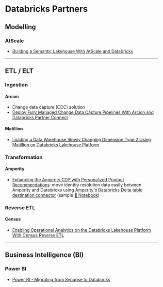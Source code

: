# Databricks Partners

## Modelling

### AtScale

- [Building a Semantic Lakehouse With AtScale and Databricks](https://www.databricks.com/blog/2022/11/10/building-semantic-lakehouse-atscale-and-databricks.html)

---

## ETL / ELT

### Ingestion

#### Arcion

- Change data capture (CDC) solution
- [Deploy Fully Managed Change Data Capture Pipelines With Arcion and Databricks Partner Connect](https://databricks.com/blog/2022/06/21/deploy-fully-managed-change-data-capture-pipelines-with-arcion-and-databricks-partner-connect.html)

#### Matillion

- [Loading a Data Warehouse Slowly Changing Dimension Type 2 Using Matillion on Databricks Lakehouse Platform](https://www.databricks.com/blog/2023/01/25/loading-data-warehouse-slowly-changing-dimension-type-2-using-matillion.html)

### Transformation

#### Amperity

- [Enhancing the Amperity CDP with Personalized Product Recommendations](https://www.databricks.com/blog/2023/03/15/enhancing-amperity-cdp-personalized-product-recommendations.html): move identity resolution data easily between Amperity and Databricks using [Amperity's Databricks Delta table destination connector](https://docs.amperity.com/datagrid/destination_databricks_delta_table.html) (sample [📕 Notebook](https://d1r5llqwmkrl74.cloudfront.net/notebooks/RCG/amperity-cdp-rec/index.html#amperity-cdp-rec_1.html))

### Reverse ETL

#### Census

- [Enabling Operational Analytics on the Databricks Lakehouse Platform With Census Reverse ETL](https://www.databricks.com/blog/2023/01/24/enabling-operational-analytics-databricks-lakehouse-platform-census.html)

---

## Business Intelligence (BI)

### Power BI

- [Power BI - Migrating from Synapse to Databricks](https://www.linkedin.com/pulse/power-bi-migrating-from-synapse-databricks-narius-p/)
